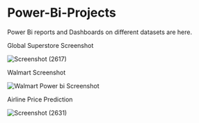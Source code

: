 # Power-Bi-Projects
Power Bi reports and Dashboards on different datasets are here.

Global Superstore Screenshot

![Screenshot (2617)](https://user-images.githubusercontent.com/111626329/213458882-d0e93708-f597-4e24-b962-5b7ec58e9d4f.png)

Walmart Screenshot

![Walmart Power bi Screenshot](https://user-images.githubusercontent.com/111626329/213458594-30ee0f27-a709-4326-bb72-a34e546368f3.png)

Airline Price Prediction 

![Screenshot (2631)](https://user-images.githubusercontent.com/111626329/213903711-d908775e-3ab4-4922-b7ac-0f24b3aae50f.png)
